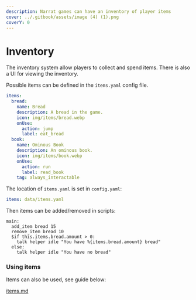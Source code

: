 ```yaml
---
description: Narrat games can have an inventory of player items
cover: ../.gitbook/assets/image (4) (1).png
coverY: 0
---
```


# Inventory

The inventory system allow players to collect and spend items. There is also a UI for viewing the inventory.

Possible items can be defined in the `items.yaml` config file.

```yaml
items:
  bread:
    name: Bread
    description: A bread in the game.
    icon: img/items/bread.webp
    onUse:
      action: jump
      label: eat_bread
  book:
    name: Ominous Book
    description: An ominous book.
    icon: img/items/book.webp
    onUse:
      action: run
      label: read_book
    tag: always_interactable
```

The location of `items.yaml` is set in `config.yaml`:

```yaml
items: data/items.yaml
```

Then items can be added/removed in scripts:

```
main:
  add_item bread 15
  remove_item bread 10
  $if this.items.bread.amount > 0:
    talk helper idle "You have %{items.bread.amount} bread"
  else:
    talk helper idle "You have no bread"
```

### Using items

Items can also be used, see guide below:

[items.md](../guides/items.md)

<!-- ![](<../.gitbook/assets/image (4) (1).png>) -->

<!-- ![](../.gitbook/assets/Animation.webp) -->
